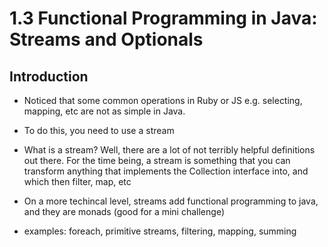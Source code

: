 # 1.3 Functional Programming in Java: Streams and Optionals

## Introduction

* Noticed that some common operations in Ruby or JS e.g. selecting, mapping,
  etc are not as simple in Java.
* To do this, you need to use a stream
* What is a stream? Well, there are a lot of not terribly helpful definitions
  out there. For the time being, a stream is something that you can transform
  anything that implements the Collection interface into, and which then
  filter, map, etc
* On a more techincal level, streams add functional programming to java, and
    they are monads (good for a mini challenge)


* examples: foreach, primitive streams, filtering, mapping, summing
